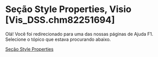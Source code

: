 
# Seção Style Properties, Visio [Vis_DSS.chm82251694]

Olá! Você foi redirecionado para uma das nossas páginas de Ajuda F1. Selecione o tópico que estava procurando abaixo.

[Seção Style Properties](http://msdn.microsoft.com/library/042259e6-a40a-8ee1-6bb7-f9a54c088ad3%28Office.15%29.aspx)
